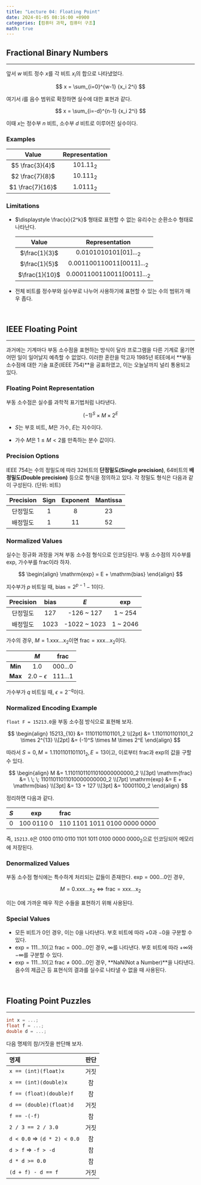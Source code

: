 ```yaml
---
title: "Lecture 04: Floating Point"
date: 2024-01-05 08:16:00 +0900
categories: [컴퓨터 과학, 컴퓨터 구조]
math: true
---
```


## Fractional Binary Numbers

---

앞서 $w$ 비트 정수 $x$를 각 비트 $x_i$의 합으로 나타냈었다.

$$
x = \sum_{i=0}^{w-1} {x_i 2^i}
$$

여기서 $i$를 음수 범위로 확장하면 실수에 대한 표현과 같다.

$$
x = \sum_{i=-d}^{n-1} {x_i 2^i}
$$

이때 $x$는 정수부 $n$ 비트, 소수부 $d$ 비트로 이루어진 실수이다.

### Examples

|      Value       | Representation |
| :--------------: | :------------: |
| $5 \frac{3}{4}$  |   $101.11_2$   |
| $2 \frac{7}{8}$  |   $10.111_2$   |
| $1 \frac{7}{16}$ |   $1.0111_2$   |

### Limitations

- $\displaystyle \frac{x}{2^k}$ 형태로 표현할 수 없는 유리수는 순환소수 형태로 나타난다.

  |     Value      |        Representation        |
  | :------------: | :--------------------------: |
  | $\frac{1}{3}$  |   $0.0101010101[01]..._2$    |
  | $\frac{1}{5}$  | $0.001100110011[0011]..._2$  |
  | $\frac{1}{10}$ | $0.0001100110011[0011]..._2$ |

- 전체 비트를 정수부와 실수부로 나누어 사용하기에 표현할 수 있는 수의 범위가 매우 좁다.

<br>

## IEEE Floating Point

---

과거에는 기계마다 부동 소수점을 표현하는 방식이 달라 프로그램을 다른 기계로 옮기면 어떤 일이 일어날지 예측할 수 없었다. 이러한 혼란을 막고자 1985년 IEEE에서 **부동 소수점에 대한 기술 표준(IEEE 754)**을 공표하였고, 이는 오늘날까지 널리 통용되고 있다.

### Floating Point Representation

부동 소수점은 실수를 과학적 표기법처럼 나타낸다.

$$
(-1)^S \times M \times 2^E
$$

- $S$는 부호 비트, $M$은 가수, $E$는 지수이다.

- 가수 $M$은 $1 \leq M < 2$를 만족하는 분수 값이다.

### Precision Options

IEEE 754는 수의 정밀도에 따라 32비트의 **단정밀도(Single precision)**, 64비트의 **배정밀도(Double precision)** 등으로 형식을 정의하고 있다. 각 정밀도 형식은 다음과 같이 구성된다. (단위: 비트)

| Precision | Sign | Exponent | Mantissa |
| :-------: | :--: | :------: | :------: |
| 단정밀도  |  1   |    8     |    23    |
| 배정밀도  |  1   |    11    |    52    |

### Normalized Values

실수는 정규화 과정을 거쳐 부동 소수점 형식으로 인코딩된다. 부동 소수점의 지수부를 $\mathrm{exp}$, 가수부를 $\mathrm{frac}$이라 하자.

$$
\begin{align}
\mathrm{exp} = E + \mathrm{bias}
\end{align}
$$

지수부가 $p$ 비트일 때, $\mathrm{bias} = 2^{p-1} - 1$이다.

| Precision | $\mathrm{bias}$ |     $E$      | $\mathrm{exp}$ |
| :-------: | :-------------: | :----------: | :------------: |
| 단정밀도  |       127       |  -126 ~ 127  |    1 ~ 254     |
| 배정밀도  |      1023       | -1022 ~ 1023 |    1 ~ 2046    |

가수의 경우, $M = 1.\mathrm{xxx...x}_2$이면 $\mathrm{frac} = \mathrm{xxx...x}_2$이다.

|         |       $M$        | $\mathrm{frac}$ |
| :-----: | :--------------: | :-------------: |
| **Min** |      $1.0$       |    $000...0$    |
| **Max** | $2.0 - \epsilon$ |    $111...1$    |

가수부가 $q$ 비트일 때, $\epsilon = 2^{-q}$이다.

### Normalized Encoding Example

`float F = 15213.0`을 부동 소수점 방식으로 표현해 보자.

$$
\begin{align}
15213_{10} &= 11101101101101_2 \\[2pt]
&= 1.1101101101101_2 \times 2^{13} \\[2pt]
&= (-1)^S \times M \times 2^E
\end{align}
$$

따라서 $S = 0, \, M = 1.1101101101101_2, \, E = 13$이고, 이로부터 $\mathrm{frac}$과 $\mathrm{exp}$의 값을 구할 수 있다.

$$
\begin{align}
M &= 1.11011011011010000000000_2 \\[3pt]
\mathrm{frac} &= \ \; \; 11011011011010000000000_2 \\[7pt]
\mathrm{exp} &= E + \mathrm{bias} \\[3pt]
&= 13 + 127 \\[3pt]
&= 10001100_2
\end{align}
$$

정리하면 다음과 같다.

| $S$ |   $\mathrm{exp}$   | $\mathrm{frac}$                               |
| --: | :----------------: | :-------------------------------------------- |
| $0$ | $100 \; 0110 \; 0$ | $110 \; 1101 \; 1011 \; 0100 \; 0000 \; 0000$ |

즉, `15213.0`은 $0100 \; 0110 \; 0110 \; 1101 \; 1011 \; 0100 \; 0000 \;0000_2$으로 인코딩되어 메모리에 저장된다.

### Denormalized Values

부동 소수점 형식에는 특수하게 처리되는 값들이 존재한다. $\mathrm{exp} = 000...0$인 경우,

$$
M = 0.\mathrm{xxx...x}_2 \iff \mathrm{frac} = \mathrm{xxx...x}_2
$$

이는 $0$에 가까운 매우 작은 수들을 표현하기 위해 사용된다.

### Special Values

- 모든 비트가 $0$인 경우, 이는 $0$을 나타낸다. 부호 비트에 따라 $+0$과 $-0$을 구분할 수 있다.
- $\mathrm{exp} = 111...1$이고 $\mathrm{frac} = 000...0$인 경우, $\infty$를 나타낸다. 부호 비트에 따라 $+\infty$와 $-\infty$를 구분할 수 있다.
- $\mathrm{exp} = 111...1$이고 $\mathrm{frac} \neq 000...0$인 경우, **NaN(Not a Number)**을 나타낸다. 음수의 제곱근 등 표현식의 결과를 실수로 나타낼 수 없을 때 사용된다.

<br>

## Floating Point Puzzles

---

```c
int x = ...;
float f = ...;
double d = ...;
```

다음 명제의 참/거짓을 판단해 보자.

| 명제                                    | 판단 |
| :-------------------------------------- | :--: |
| `x == (int)(float)x`                    | 거짓 |
| `x == (int)(double)x`                   |  참  |
| `f == (float)(double)f`                 |  참  |
| `d == (double)(float)d`                 | 거짓 |
| `f == -(-f)`                            |  참  |
| `2 / 3 == 2 / 3.0`                      | 거짓 |
| `d < 0.0` $\Rightarrow$ `(d * 2) < 0.0` |  참  |
| `d > f` $\Rightarrow$ `-f > -d`         |  참  |
| `d * d >= 0.0`                          |  참  |
| `(d + f) - d == f`                      | 거짓 |
